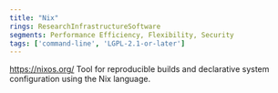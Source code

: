 ```yaml
---
title: "Nix"
rings: ResearchInfrastructureSoftware
segments: Performance Efficiency, Flexibility, Security
tags: ['command-line', 'LGPL-2.1-or-later']
---
```

https://nixos.org/
Tool for reproducible builds and declarative system configuration using the Nix language.
